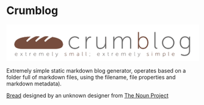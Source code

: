 # Crumblog

![crumblog logo](logo.png)

Extremely simple static markdown blog generator, operates based on a folder full of markdown files, using the filename, file properties and markdown metadata).

[Bread][0] designed by an unknown designer from [The Noun Project][1]

[0]: http://thenounproject.com/noun/bread/#icon-No705
[1]: http://thenounproject.com/